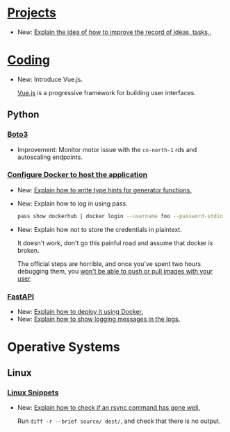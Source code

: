 # [Projects](projects.md)

* New: [Explain the idea of how to improve the record of ideas, tasks,.](projects.md#inbox-management)

# [Coding](vuejs.md)

* New: Introduce Vue.js.

    [Vue.js](https://vuejs.org) is a progressive framework for building user
    interfaces.

## Python

### [Boto3](boto3.md)

* Improvement: Monitor motor issue with the `cn-north-1` rds and autoscaling endpoints.

### [Configure Docker to host the application](type_hints.md)

* New: [Explain how to write type hints for generator functions.](type_hints.md#type-hints-of-generators)
* New: Explain how to log in using pass.

    ```bash
    pass show dockerhub | docker login --username foo --password-stdin
    ```

* New: Explain how not to store the credentials in plaintext.

    It doesn't work, don't go this painful road and assume that docker is broken.
    
    The official steps are horrible, and once you've spent two hours debugging
    them, you [won't be able to push or pull images with your
    user](https://github.com/docker/docker-credential-helpers/issues/154).

### [FastAPI](fastapi.md)

* New: [Explain how to deploy it using Docker.](fastapi.md#deploy-with-docker)
* New: [Explain how to show logging messages in the logs.](fastapi.md#logging)

# Operative Systems

## Linux

### [Linux Snippets](linux_snippets.md)

* New: [Explain how to check if an rsync command has gone well.](linux_snippets.md#check-if-an-rsync-command-has-gone-well)

    Run `diff -r --brief source/ dest/`, and check that there is no output.